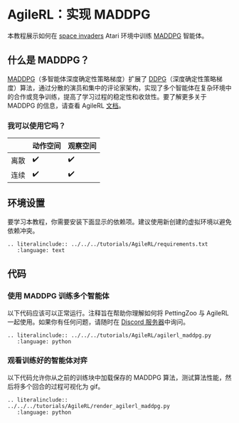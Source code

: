 # AgileRL：实现 MADDPG
本教程展示如何在 [space invaders](https://pettingzoo.farama.org/environments/atari/space_invaders/) Atari 环境中训练 [MADDPG](https://agilerl.readthedocs.io/en/latest/api/algorithms/maddpg.html) 智能体。

## 什么是 MADDPG？
[MADDPG](https://agilerl.readthedocs.io/en/latest/api/algorithms/maddpg.html)（多智能体深度确定性策略梯度）扩展了 [DDPG](https://agilerl.readthedocs.io/en/latest/api/algorithms/ddpg.html)（深度确定性策略梯度）算法，通过分散的演员和集中的评论家架构，实现了多个智能体在复杂环境中的合作或竞争训练，提高了学习过程的稳定性和收敛性。要了解更多关于 MADDPG 的信息，请查看 AgileRL [文档](https://agilerl.readthedocs.io/en/latest/api/algorithms/maddpg.html)。

### 我可以使用它吗？

|   | 动作空间 | 观察空间 |
|---|--------------|-------------------|
|离散  | ✔️           | ✔️                |
|连续   | ✔️           | ✔️                |


## 环境设置

要学习本教程，你需要安装下面显示的依赖项。建议使用新创建的虚拟环境以避免依赖冲突。
```{eval-rst}
.. literalinclude:: ../../../tutorials/AgileRL/requirements.txt
   :language: text
```

## 代码
### 使用 MADDPG 训练多个智能体
以下代码应该可以正常运行。注释旨在帮助你理解如何将 PettingZoo 与 AgileRL 一起使用。如果你有任何问题，请随时在 [Discord 服务器](https://discord.com/invite/eB8HyTA2ux)中询问。

```{eval-rst}
.. literalinclude:: ../../../tutorials/AgileRL/agilerl_maddpg.py
   :language: python
```

### 观看训练好的智能体对弈
以下代码允许你从之前的训练块中加载保存的 MADDPG 算法，测试算法性能，然后将多个回合的过程可视化为 gif。
```{eval-rst}
.. literalinclude:: ../../../tutorials/AgileRL/render_agilerl_maddpg.py
   :language: python
```
